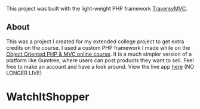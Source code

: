 This project was built with the light-weight PHP framework [TraversyMVC](https://github.com/estorgio/TraversyMVC).

## About

This was a project I created for my extended college project to get extra credits on the course. I used a custom PHP framework I made while on the [Object Oriented PHP & MVC online course](https://www.udemy.com/certificate/UC-VV13WDP8/). It is a much simpler version of a platform like Gumtree, where users can post products they want to sell. Feel free to make an account and have a look around.
View the live app [here](https://www.watchitshopper.co.uk) (NO LONGER LIVE)
# WatchItShopper
